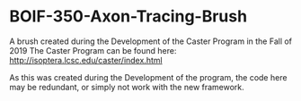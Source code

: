 # BOIF-350-Axon-Tracing-Brush
A brush created during the Development of the Caster Program in the Fall of 2019
The Caster Program can be found here: http://isoptera.lcsc.edu/caster/index.html

As this was created during the Development of the program, the code here may be redundant, or simply not work with the new framework.
